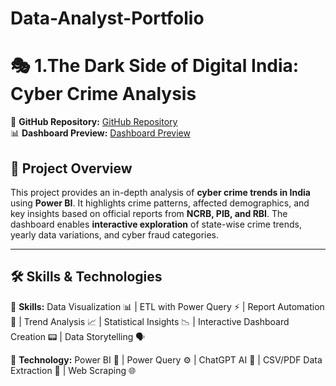 # Data-Analyst-Portfolio

# 🎭 1.The Dark Side of Digital India: Cyber Crime Analysis

🚀 **GitHub Repository:** [GitHub Repository](https://github.com/pradip-data/Power-BI-Cyber-Crime-Dashboard)  
📊 **Dashboard Preview:** [Dashboard Preview](https://github.com/pradip-data/Power-BI-Cyber-Crime-Dashboard/blob/7a3fa3e8c8972e1b6cf23984c3af57f533f42135/Cyber%20Crime%20Analysis%20Power%20BI%20Dashboard.pbix)  

## 📌 Project Overview
This project provides an in-depth analysis of **cyber crime trends in India** using **Power BI**. It highlights crime patterns, affected demographics, and key insights based on official reports from **NCRB, PIB, and RBI**. The dashboard enables **interactive exploration** of state-wise crime trends, yearly data variations, and cyber fraud categories.

---
## 🛠️ Skills & Technologies

🔹 **Skills:** Data Visualization 📊 | ETL with Power Query ⚡ | Report Automation 📝 | Trend Analysis 📈 | Statistical Insights 📉 | Interactive Dashboard Creation 📟 | Data Storytelling 🗣️  

🔹 **Technology:** Power BI 🔵 | Power Query ⚙️ | ChatGPT AI 🤖 | CSV/PDF Data Extraction 📁 | Web Scraping 🌐



